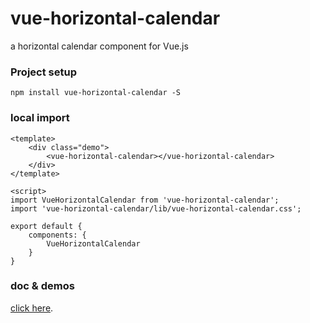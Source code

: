 # vue-horizontal-calendar

a horizontal calendar component for Vue.js

### Project setup
```
npm install vue-horizontal-calendar -S
```

### local import
```
<template>
    <div class="demo">
        <vue-horizontal-calendar></vue-horizontal-calendar>
    </div>
</template>

<script>
import VueHorizontalCalendar from 'vue-horizontal-calendar';
import 'vue-horizontal-calendar/lib/vue-horizontal-calendar.css';

export default {
    components: {
        VueHorizontalCalendar
    }
}
```
### doc & demos
[click here](https://jacques33.github.io/vue-horizontal-calendar/).